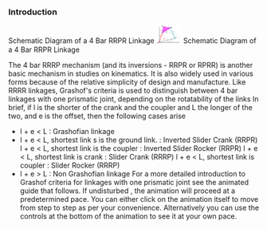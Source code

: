 ### Introduction
Schematic Diagram of a 4 Bar RRPR Linkage
<img src="experiment/images/RRRR_schematic.gif" width="10%">
Schematic Diagram of a 4 Bar RRPR Linkage

The 4 bar RRRP mechanism (and its inversions - RRPR or RPRR) is another basic mechanism in studies on kinematics. It is also widely used in various forms because of the relative simplicity of design and manufacture. Like RRRR linkages, Grashof's criteria is used to distinguish between 4 bar linkages with one prismatic joint, depending on the rotatability of the links In brief, if l is the shorter of the crank and the coupler and L the longer of the two, and e is the offset, then the following cases arise

- l + e < L : Grashofian linkage
- l + e < L, shortest link s is the ground link. : Inverted Slider Crank (RRPR)
l + e < L, shortest link is the coupler : Inverted Slider Rocker (RRPR)
l + e < L, shortest link is crank : Slider Crank (RRRP)
l + e < L, shortest link is coupler : Slider Rocker (RRRP)
- l + e > L : Non Grashofian linkage
For a more detailed introduction to Grashof criteria for linkages with one prismatic joint see the animated guide that follows. If undisturbed , the animation will proceed at a predetermined pace. You can either click on the animation itself to move from step to step as per your convenience. Alternatively you can use the controls at the bottom of the animation to see it at your own pace.

